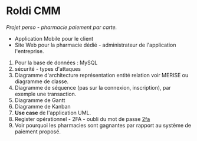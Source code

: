 # Roldi CMM

*Projet perso - pharmacie paiement par carte.*

- Application Mobile pour le client 
- Site Web pour la pharmacie dédié - administrateur de l'application l'entreprise.

1. Pour la base de données : MySQL 
2. sécurité - types d'attaques 
3. Diagramme d'architecture représentation entité relation voir MERISE ou diagramme de classe. 
4.  Diagramme de séquence (pas sur la connexion, inscription), par exemple une transaction.
5. Diagramme de Gantt
6. Diagramme de Kanban
7. **Use case** de l'application UML.
8. Register opérationnel - 2FA - oubli du mot de passe [2fa](../2fa.md2fa.md)
9. Voir pourquoi les pharmacies sont gagnantes par rapport au système de paiement proposé.
   